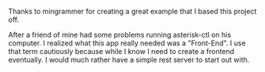 
Thanks to mingrammer for creating a great example that I based this project off.

After a friend of mine had some problems running asterisk-ctl on his computer. I realized what this app really needed was a "Front-End". I use that term cautiously
because while I know I need to create a frontend eventually. I would much rather have a simple rest server to start out with. 

